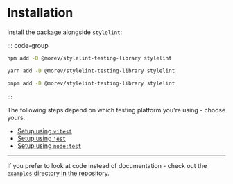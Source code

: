 # Installation

Install the package alongside `stylelint`:

::: code-group

```sh [npm]
npm add -D @morev/stylelint-testing-library stylelint
```

```sh [yarn]
yarn add -D @morev/stylelint-testing-library stylelint
```

```sh [pnpm]
pnpm add -D @morev/stylelint-testing-library stylelint
```

:::

The following steps depend on which testing platform you're using - choose yours:

* [Setup using `vitest`](/guide/setup-using-vitest)
* [Setup using `jest`](/guide/setup-using-jest)
* [Setup using `node:test`](/guide/setup-using-node-test)

---

If you prefer to look at code instead of documentation - check out the
[`examples` directory in the repository](https://github.com/morevm/stylelint-testing-library/examples/).
